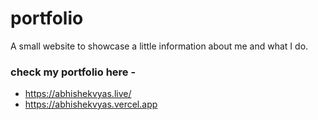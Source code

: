 # portfolio
A small website to showcase a little information about me and what I do.

### check my portfolio here -
 - https://abhishekvyas.live/
 - https://abhishekvyas.vercel.app

